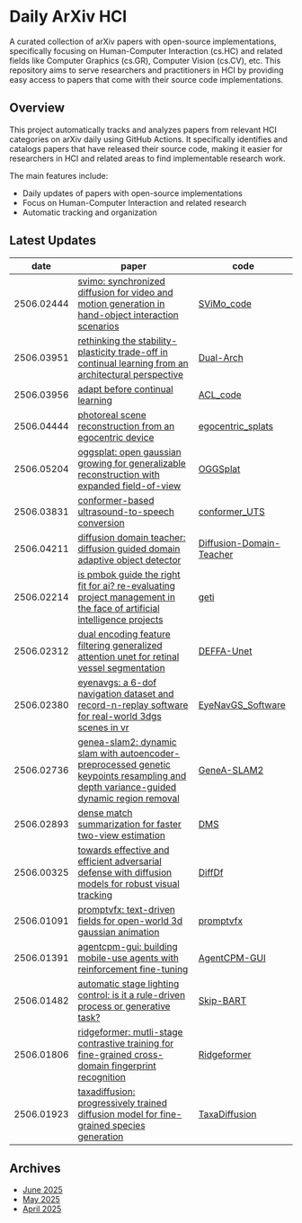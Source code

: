 # Daily ArXiv HCI

A curated collection of arXiv papers with open-source implementations, specifically focusing on Human-Computer Interaction (cs.HC) and related fields like Computer Graphics (cs.GR), Computer Vision (cs.CV), etc. This repository aims to serve researchers and practitioners in HCI by providing easy access to papers that come with their source code implementations.

## Overview
This project automatically tracks and analyzes papers from relevant HCI categories on arXiv daily using GitHub Actions. It specifically identifies and catalogs papers that have released their source code, making it easier for researchers in HCI and related areas to find implementable research work.

The main features include:
- Daily updates of papers with open-source implementations
- Focus on Human-Computer Interaction and related research
- Automatic tracking and organization

## Latest Updates 
|date|paper|code|
|---|---|---|
|2506.02444|[svimo: synchronized diffusion for video and motion generation in hand-object interaction scenarios](https://arxiv.org/abs/2506.02444)|[SViMo_code](https://github.com/Droliven/SViMo_code)|
|2506.03951|[rethinking the stability-plasticity trade-off in continual learning from an architectural perspective](https://arxiv.org/abs/2506.03951)|[Dual-Arch](https://github.com/byyx666/Dual-Arch)|
|2506.03956|[adapt before continual learning](https://arxiv.org/abs/2506.03956)|[ACL_code](https://github.com/byyx666/ACL_code)|
|2506.04444|[photoreal scene reconstruction from an egocentric device](https://arxiv.org/abs/2506.04444)|[egocentric_splats](https://github.com/facebookresearch/egocentric_splats)|
|2506.05204|[oggsplat: open gaussian growing for generalizable reconstruction with expanded field-of-view](https://arxiv.org/abs/2506.05204)|[OGGSplat](https://github.com/Yanbo-23/OGGSplat)|
|2506.03831|[conformer-based ultrasound-to-speech conversion](https://arxiv.org/abs/2506.03831)|[conformer_UTS](https://github.com/ibrahimkhaliloglu/conformer_UTS)|
|2506.04211|[diffusion domain teacher: diffusion guided domain adaptive object detector](https://arxiv.org/abs/2506.04211)|[Diffusion-Domain-Teacher](https://github.com/heboyong/Diffusion-Domain-Teacher)|
|2506.02214|[is pmbok guide the right fit for ai? re-evaluating project management in the face of artificial intelligence projects](https://arxiv.org/abs/2506.02214)|[geti](https://github.com/open-edge-platform/geti)|
|2506.02312|[dual encoding feature filtering generalized attention unet for retinal vessel segmentation](https://arxiv.org/abs/2506.02312)|[DEFFA-Unet](https://github.com/TauhidScu/DEFFA-Unet)|
|2506.02380|[eyenavgs: a 6-dof navigation dataset and record-n-replay software for real-world 3dgs scenes in vr](https://arxiv.org/abs/2506.02380)|[EyeNavGS_Software](https://github.com/symmru/EyeNavGS_Software)|
|2506.02736|[genea-slam2: dynamic slam with autoencoder-preprocessed genetic keypoints resampling and depth variance-guided dynamic region removal](https://arxiv.org/abs/2506.02736)|[GeneA-SLAM2](https://github.com/qingshufan/GeneA-SLAM2)|
|2506.02893|[dense match summarization for faster two-view estimation](https://arxiv.org/abs/2506.02893)|[DMS](https://github.com/jastermark/DMS)|
|2506.00325|[towards effective and efficient adversarial defense with diffusion models for robust visual tracking](https://arxiv.org/abs/2506.00325)|[DiffDf](https://github.com/pgao-lab/DiffDf)|
|2506.01091|[promptvfx: text-driven fields for open-world 3d gaussian animation](https://arxiv.org/abs/2506.01091)|[promptvfx](https://github.com/3Dwe-ai/promptvfx)|
|2506.01391|[agentcpm-gui: building mobile-use agents with reinforcement fine-tuning](https://arxiv.org/abs/2506.01391)|[AgentCPM-GUI](https://github.com/OpenBMB/AgentCPM-GUI)|
|2506.01482|[automatic stage lighting control: is it a rule-driven process or generative task?](https://arxiv.org/abs/2506.01482)|[Skip-BART](https://github.com/RS2002/Skip-BART)|
|2506.01806|[ridgeformer: mutli-stage contrastive training for fine-grained cross-domain fingerprint recognition](https://arxiv.org/abs/2506.01806)|[Ridgeformer](https://github.com/KNITPhoenix/Ridgeformer)|
|2506.01923|[taxadiffusion: progressively trained diffusion model for fine-grained species generation](https://arxiv.org/abs/2506.01923)|[TaxaDiffusion](https://github.com/aminK8/TaxaDiffusion)|


## Archives
- [June 2025](archives/2025/06.md)
- [May 2025](archives/2025/05.md)
- [April 2025](archives/2025/04.md)
